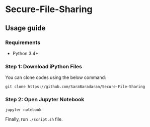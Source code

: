 # Secure-File-Sharing

## Usage guide

### Requirements
* Python 3.4+

### Step 1: Download iPython Files
You can clone codes using the below command:
```
git clone https://github.com/SaraBaradaran/Secure-File-Sharing
```

### Step 2: Open Jupyter Notebook
```
jupyter notebook
```

Finally, run `./script.sh` file.
